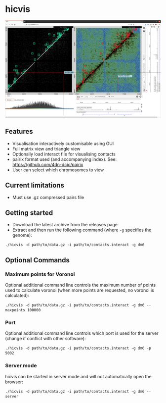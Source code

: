 # hicvis

![Screenshot](/docs/hicvis-screenshot.png?raw=true "Screenshot")

## Features
* Visualisation interactively customisable using GUI
* Full matrix view and triangle view 
* Optionally load interact file for visualising contacts
* pairix format used (and accompanying index). See: https://github.com/4dn-dcic/pairix
* User can select which chromosomes to view

## Current limitations
* Must use .gz compressed pairs file

## Getting started
* Download the latest archive from the releases page
* Extract and then run the following command (where `-g` specifies the genome):
```
./hicvis -d path/to/data.gz -i path/to/contacts.interact -g dm6
```
## Optional Commands 
### Maximum points for Voronoi
Optional additional command line controls the maximum number of points used to calculate voronoi (when more points are requested, no voronoi is calculated):
```
./hicvis -d path/to/data.gz -i path/to/contacts.interact -g dm6 --maxpoints 100000
```
### Port
Optional additional command line controls which port is used for the server (change if conflict with other software):
```
./hicvis -d path/to/data.gz -i path/to/contacts.interact -g dm6 -p 5002
```

### Server mode
hicvis can be started in server mode and will not automatically open the browser:
```
./hicvis -d path/to/data.gz -i path/to/contacts.interact -g dm6 --server
```
